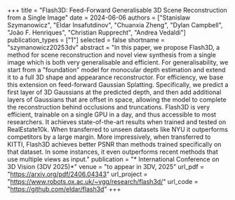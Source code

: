 +++
title = "Flash3D: Feed-Forward Generalisable 3D Scene Reconstruction from a Single Image"
date = 2024-06-06
authors = ["Stanislaw Szymanowicz", "Eldar Insafutdinov", "Chuanxia Zheng", "Dylan Campbell", "João F. Henriques", "Christian Rupprecht", "Andrea Vedaldi"]
publication_types = ["1"]
selected = false
shortname = "szymanowicz20253dv"
abstract = "In this paper, we propose Flash3D, a method for scene reconstruction and novel view synthesis from a single image which is both very generalisable and efficient. For generalisability, we start from a \"foundation\" model for monocular depth estimation and extend it to a full 3D shape and appearance reconstructor. For efficiency, we base this extension on feed-forward Gaussian Splatting. Specifically, we predict a first layer of 3D Gaussians at the predicted depth, and then add additional layers of Gaussians that are offset in space, allowing the model to complete the reconstruction behind occlusions and truncations. Flash3D is very efficient, trainable on a single GPU in a day, and thus accessible to most researchers. It achieves state-of-the-art results when trained and tested on RealEstate10k. When transferred to unseen datasets like NYU it outperforms competitors by a large margin. More impressively, when transferred to KITTI, Flash3D achieves better PSNR than methods trained specifically on that dataset. In some instances, it even outperforms recent methods that use multiple views as input."
publication = "* International Conference on 3D Vision  (3DV 2025)*"
venue = "to appear in 3DV, 2025"
url_pdf = "https://arxiv.org/pdf/2406.04343"
url_project = "https://www.robots.ox.ac.uk/~vgg/research/flash3d/"
url_code = "https://github.com/eldar/flash3d"
+++


